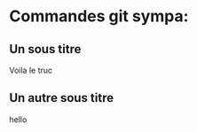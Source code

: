 Commandes git sympa:
=============


Un sous titre
-------------
Voila le truc

Un autre sous titre
-------------

hello